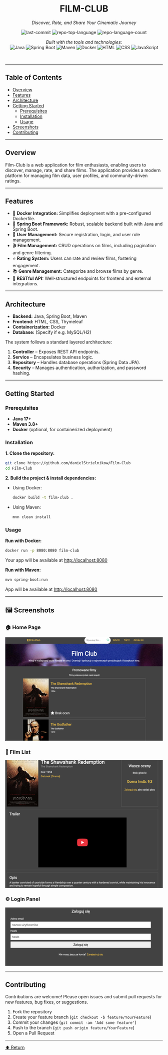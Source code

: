 <div id="top"></div>

<div align="center">

# FILM-CLUB

<em>Discover, Rate, and Share Your Cinematic Journey</em>

<!-- BADGES -->
<img src="https://img.shields.io/github/last-commit/danielStrielnikow/Film-Club?style=flat&logo=git&logoColor=white&color=0080ff" alt="last-commit">
<img src="https://img.shields.io/github/languages/top/danielStrielnikow/Film-Club?style=flat&color=0080ff" alt="repo-top-language">
<img src="https://img.shields.io/github/languages/count/danielStrielnikow/Film-Club?style=flat&color=0080ff" alt="repo-language-count">

<em>Built with the tools and technologies:</em><br>
<img src="https://img.shields.io/badge/Java-007396.svg?style=flat&logo=java&logoColor=white" alt="Java">
<img src="https://img.shields.io/badge/SpringBoot-6DB33F.svg?style=flat&logo=springboot&logoColor=white" alt="Spring Boot">
<img src="https://img.shields.io/badge/Maven-C71A36.svg?style=flat&logo=apache-maven&logoColor=white" alt="Maven">
<img src="https://img.shields.io/badge/Docker-2496ED.svg?style=flat&logo=Docker&logoColor=white" alt="Docker">
<img src="https://img.shields.io/badge/HTML-005FAD.svg?style=flat&logo=html5&logoColor=white" alt="HTML">
<img src="https://img.shields.io/badge/CSS-1572B6.svg?style=flat&logo=css3&logoColor=white" alt="CSS">
<img src="https://img.shields.io/badge/JavaScript-F7DF1E.svg?style=flat&logo=javascript&logoColor=black" alt="JavaScript">

</div>
<br>

---

## Table of Contents

- [Overview](#overview)
- [Features](#features)
- [Architecture](#architecture)
- [Getting Started](#getting-started)
    - [Prerequisites](#prerequisites)
    - [Installation](#installation)
    - [Usage](#usage)
- [Screenshots](#screenshots)
- [Contributing](#contributing)

---

## Overview

Film-Club is a web application for film enthusiasts, enabling users to discover, manage, rate, and share films. The application provides a modern platform for managing film data, user profiles, and community-driven ratings.

---

## Features

- 🎉 **Docker Integration:** Simplifies deployment with a pre-configured Dockerfile.
- 🚀 **Spring Boot Framework:** Robust, scalable backend built with Java and Spring Boot.
- 🔐 **User Management:** Secure registration, login, and user role management.
- 🎬 **Film Management:** CRUD operations on films, including pagination and genre filtering.
- ⭐ **Rating System:** Users can rate and review films, fostering engagement.
- 📚 **Genre Management:** Categorize and browse films by genre.
- 📖 **RESTful API:** Well-structured endpoints for frontend and external integrations.

---

## Architecture

- **Backend:** Java, Spring Boot, Maven
- **Frontend:** HTML, CSS, Thymeleaf
- **Containerization:** Docker
- **Database:** (Specify if e.g. MySQL/H2)

The system follows a standard layered architecture:
1. **Controller** – Exposes REST API endpoints.
2. **Service** – Encapsulates business logic.
3. **Repository** – Handles database operations (Spring Data JPA).
4. **Security** – Manages authentication, authorization, and password hashing.

---

## Getting Started

### Prerequisites

- **Java 17+**
- **Maven 3.8+**
- **Docker** (optional, for containerized deployment)

### Installation

**1. Clone the repository:**
```sh
git clone https://github.com/danielStrielnikow/Film-Club
cd Film-Club
```

**2. Build the project & install dependencies:**

- Using Docker:
    ```sh
    docker build -t film-club .
    ```
- Using Maven:
    ```sh
    mvn clean install
    ```

### Usage

**Run with Docker:**
```sh
docker run -p 8080:8080 film-club
```
Your app will be available at [http://localhost:8080](http://localhost:8080)

**Run with Maven:**
```sh
mvn spring-boot:run
```
App will be available at [http://localhost:8080](http://localhost:8080)

---

## 🖼️ Screenshots

### 🏠 Home Page

![Home Page](./screenshots/home.png)

### 🛒 Film List

![Products](./screenshots/products.png)


### ⚙️ Login Panel

![Admin Panel](./screenshots/login.png)

---

## Contributing

Contributions are welcome! Please open issues and submit pull requests for new features, bug fixes, or suggestions.

1. Fork the repository
2. Create your feature branch (`git checkout -b feature/YourFeature`)
3. Commit your changes (`git commit -am 'Add some feature'`)
4. Push to the branch (`git push origin feature/YourFeature`)
5. Open a Pull Request

---

<div align="left"><a href="#top">⬆ Return</a></div>
